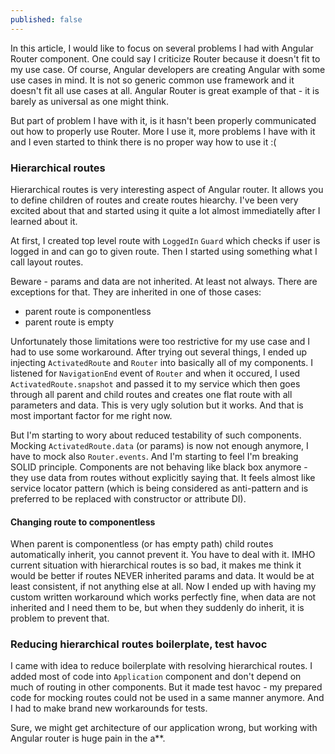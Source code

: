 ```yaml
---
published: false
---
```


In this article, I would like to focus on several problems I had with Angular Router component. One could say I criticize Router because it doesn't fit to my use case. Of course, Angular developers are creating Angular with some use cases in mind. It is not so generic common use framework and it doesn't fit all use cases at all. Angular Router is great example of that - it is barely as universal as one might think.

But part of problem I have with it, is it hasn't been properly communicated out how to properly use Router. More I use it, more problems I have with it and I even started to think there is no proper way how to use it :(

### Hierarchical routes
Hierarchical routes is very interesting aspect of Angular router. It allows you to define children of routes and create routes hiearchy. I've been very excited about that and started using it quite a lot almost immediatelly after I learned about it.

At first, I created top level route with `LoggedIn` `Guard` which checks if user is logged in and can go to given route. Then I started using something what I call layout routes.

Beware - params and data are not inherited. At least not always. There are exceptions for that. They are inherited in one of those cases: 

- parent route is componentless
- parent route is empty

Unfortunately those limitations were too restrictive for my use case and I had to use some workaround. After trying out several things, I ended up injecting `ActivatedRoute` and `Router` into basically all of my components. I listened for `NavigationEnd` event of `Router` and when it occured, I used `ActivatedRoute.snapshot` and passed it to my service which then goes through all parent and child routes and creates one flat route with all parameters and data. This is very ugly solution but it works. And that is most important factor for me right now.

But I'm starting to wory about reduced testability of such components. Mocking `ActivatedRoute.data` (or params) is now not enough anymore, I have to mock also `Router.events`. And I'm starting to feel I'm breaking SOLID principle. Components are not behaving like black box anymore - they use data from routes without explicitly saying that. It feels almost like service locator pattern (which is being considered as anti-pattern and is preferred to be replaced with constructor or attribute DI).


#### Changing route to componentless
When parent is componentless (or has empty path) child routes automatically inherit, you cannot prevent it. You have to deal with it. IMHO current situation with hierarchical routes is so bad, it makes me think it would be better if routes NEVER inherited params and data. It would be at least consistent, if not anything else at all. Now I ended up with having my custom written workaround which works perfectly fine, when data are not inherited and I need them to be, but when they suddenly do inherit, it is problem to prevent that.


### Reducing hierarchical routes boilerplate, test havoc
I came with idea to reduce boilerplate with resolving hierarchical routes. I added most of code into `Application` component and don't depend on much of routing in other components. But it made test havoc - my prepared code for mocking routes could not be used in a same manner anymore. And I had to make brand new workarounds for tests.

Sure, we might get architecture of our application wrong, but working with Angular router is huge pain in the a**. 

